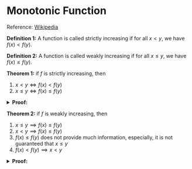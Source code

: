 <!--
 * SPDX-FileCopyrightText: Copyright (c) 2023-present NVIDIA CORPORATION & AFFILIATES.
 * All rights reserved.
 * SPDX-License-Identifier: BSD-3-Clause
-->

# Monotonic Function

Reference: [Wikipedia](https://en.wikipedia.org/wiki/Monotonic_function)

**Definition 1:** A function is called strictly increasing if for all $x < y$,
  we have $f(x) < f(y)$.

**Definition 2:** A function is called weakly increasing if for all $x \le y$,
  we have $f(x) \le f(y)$.

**Theorem 1:** if $f$ is strictly increasing, then

1. $x < y \Leftrightarrow f(x) < f(y)$
2. $x \le y \Leftrightarrow f(x) \le f(y)$

<details>

**<summary>Proof:</summary>**

$x < y \implies f(x) < f(y)$ by definition.

$x \le y \implies f(x) \le f(y)$:
$x \le y$ means either $x < y$ or $x = y$. For the first case, $f(x) < f(y)$.
For the second case, $f(x) = f(y)$, in combination, $f(x) \le f(y)$.

$f(x) < f(y) \implies x < y$:
Assume $x < y$ was not true, then $y \le x$, then $f(y) \le f(x)$,
which conflict with $f(x) < f(y)$.

$f(x) \le f(y) \implies x \le y$:
Assume $x \le y$ was not true, then $y < x$, then $f(y) < f(x)$, which conflict with $f(x) \le f(y)$.
$\square$

</details>

**Theorem 2:** if $f$ is weakly increasing, then
1. $x \le y \implies f(x) \le f(y)$
2. $x < y \implies f(x) \le f(y)$
3. $f(x) \le f(y)$ does not provide much information, especially, it is not guaranteed that $x \le y$
4. $f(x) < f(y) \implies x < y$

<details>

**<summary>Proof:</summary>**

$x \le y \implies f(x) \le f(y)$ by definition.

$x < y \implies f(x) \le f(y)$ because $x < y \implies x \le y$.

Consider $f(x) = 1$ (constant function), then $f$ is weakly increasing.
For this function, $f(x) \le f(y)$ is trivially true, and $x$ and $y$ can be arbitrary number.

$f(x) < f(y) \implies x < y$:
Assume that $x < y$ was not true, that is, $y \le x$, then $f(y) \le f(x)$,
which conflict with $f(x) < f(y)$
$\square$

</details>
